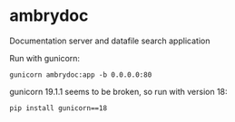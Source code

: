 ambrydoc
========

Documentation server and datafile search application

Run with gunicorn: 

    gunicorn ambrydoc:app -b 0.0.0.0:80

gunicorn 19.1.1 seems to be broken, so run with version 18:

    pip install gunicorn==18
